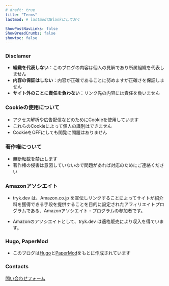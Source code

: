 ```yaml
---
# draft: true
title: "Terms"
lastmod: # lastmodはBlankにしておく

ShowPostNavLinks: false
ShowBreadCrumbs: false
showtoc: false
---
```

<!-- https://www.xserver.ne.jp/blog/write-privacy-policy/ -->
<!-- https://blog-bootcamp.jp/start/blog-privacy-policy/ -->
<!-- https://shared.gmocloud.com/lp/iinkai/privacy/ -->
<!-- https://www.conoha.jp/lets-wp/wp-privacypolicy/ -->
<!-- https://support.google.com/analytics/answer/2700409?hl=ja -->

### Disclamer

- **組織を代表しない**：このブログの内容は個人の見解であり所属組織を代表しません
- **内容の保証はしない**：内容が正確であることに努めますが正確さを保証しません
- **サイト外のことに責任を負わない**：リンク先の内容には責任を負いません

<!-- 
当ブログからのリンクやバナーなどで移動したサイトで提供される情報、サービス等について一切の責任を負いません。

また当ブログのコンテンツ・情報について、できる限り正確な情報を提供するように努めておりますが、正確性や安全性を保証するものではありません。情報が古くなっていることもございます。

当サイトに掲載された内容によって生じた損害等の一切の責任を負いかねますのでご了承ください。

このブログの内容は個人の意見・見解の表明であり、所属組織の意見・見解を代表しません。またブログ記事の内容の正確性については一切保証いたしません。学術的・技術的コンテンツを求めて来訪された方は、必ず学術書や論文などのオーソライズされた資料を併せてご参照ください。むしろ僕自身の学習のプロセスを記録しているだけの備忘録的記事が多いため、誤りもまた多いはずです。後学のため、誤りを見つけた場合はコメント欄などでお知らせいただけると有難いです。


また、ブログの中で取り上げられているデータ分析事例・データセット・分析上の知見など全ての記述は、いずれも特別に明記されていない限りはいかなる実在する企業・組織・機関の、いかなる個別の事例とも無関係です。ブログ記事内容は予告なく公開後に改変されることがあります。改変した事実は明示されることもあれば明示されないこともあります。


このブログはあくまでも僕自身にとっての備忘録であり、利便を考えてweb上に公開しているだけという位置付けのものです。中にはその見かけとは全く別の真の目的をもって書かれた記事もあります。以上の点をご理解の上、お読み下さると有難いです。 -->

<!-- ## Plivacy Policy -->

<!-- 
### 個人情報の利用目的

当ブログでは、お問い合わせや記事へのコメントの際、名前やメールアドレス等の個人情報を入力いただく場合がございます。
取得した個人情報は、お問い合わせに対する回答や必要な情報を電子メールなどをでご連絡する場合に利用させていただくものであり、これらの目的以外では利用いたしません。
 -->


<!-- 
### 広告について

当ブログでは、第三者配信の広告サービス（Googleアドセンス、A8.net）を利用しており、ユーザーの興味に応じた商品やサービスの広告を表示するため、クッキー（Cookie）を使用しております。
クッキーを使用することで当サイトはお客様のコンピュータを識別できるようになりますが、お客様個人を特定できるものではありません。

Cookieを無効にする方法やGoogleアドセンスに関する詳細は「広告 – ポリシーと規約 – Google」をご確認ください。

また、●●は、Amazon.co.jpを宣伝しリンクすることによってサイトが紹介料を獲得できる手段を提供することを目的に設定されたアフィリエイトプログラムである、Amazonアソシエイト・プログラムの参加者です。
-->


### Cookieの使用について

- アクセス解析や広告配信などのためにCookieを使用しています
- これらのCookieによって個人の識別はできません
- CookieをOFFにしても閲覧に問題はありません

<!-- https://marketingplatform.google.com/about/analytics/terms/jp/ 

https://marketingplatform.google.com/about/analytics/terms/jp/
お客様は適切なプライバシー ポリシーを用意および遵守し、ユーザーからの情報を収集するうえで、適用されるすべての法律、ポリシー、規制を遵守するものとします。お客様はプライバシー ポリシーを公開し、そのプライバシー ポリシーで Cookie の使用、モバイル デバイスの識別情報（Android の広告識別子、iOS の広告識別子など）、またはデータの収集に使われる類似の技術について必ず通知するものとします。また、Google アナリティクスを使用していること、および Google アナリティクスでデータが収集、処理される仕組みについても開示する必要があります。こうした情報を開示するには、「ユーザーが Google パートナーのサイトやアプリを使用する際の Google によるデータ使用」のページ（www.google.com/intl/ja/policies/privacy/partners/ または Google が随時提供するその他の URL）へのリンクを⽬立つように表示します。

-->

<!-- 
Cookieによりブラウザを識別していますが、特定の個人の識別はできない状態で匿名性が保たれています。

Cookieの使用を望まない場合、ブラウザからCookieを無効に設定できます。


### アクセス解析ツールについて

当ブログでは、Googleによるアクセス解析ツール「Googleアナリティクス」を利用しています。このGoogleアナリティクスはトラフィックデータの収集のためにクッキー（Cookie）を使用しております。トラフィックデータは匿名で収集されており、個人を特定するものではありません。 -->


<!-- 
### コメントについて

当ブログへのコメントを残す際に、IP アドレスを収集しています。
これはブログの標準機能としてサポートされている機能で、スパムや荒らしへの対応以外にこのIPアドレスを使用することはありません。
なお、全てのコメントは管理人が事前にその内容を確認し、承認した上での掲載となります。あらかじめご了承ください。
-->

<!-- 
Github Pages
https://docs.github.com/en/pages/getting-started-with-github-pages/about-github-pages#data-collection
-->


### 著作権について

- 無断転載を禁止します
- 著作権の侵害は意図していないので問題があれば対応のためにご連絡ください
<!-- 
当ブログで掲載している文章や画像などにつきましては、無断転載することを禁止します。

当ブログは著作権や肖像権の侵害を目的としたものではありません。著作権や肖像権に関して問題がございましたら、お問い合わせフォームよりご連絡ください。迅速に対応いたします。 -->


### Amazonアソシエイト

- tryk.dev は、Amazon.co.jp を宣伝しリンクすることによってサイトが紹介料を獲得できる手段を提供することを目的に設定されたアフィリエイトプログラムである、Amazonアソシエイト・プログラムの参加者です。
<!-- https://affiliate.amazon.co.jp/resource-center/sharing-amazon-links-on-social-media -->
- Amazonのアソシエイトとして、tryk.dev は適格販売により収入を得ています。
<!-- https://affiliate.amazon.co.jp/help/operating/agreement -->


### Hugo, PaperMod

- このブログは[Hugo](https://gohugo.io/)と[PaperMod](https://github.com/adityatelange/hugo-PaperMod/)をもとに作成されています


### Contacts

[問い合わせフォーム](https://docs.google.com/forms/d/e/1FAIpQLSepkXMchWsP5mlHGBbC6fFmxa9MWCV5FKGRIVgDIsSXw2K0Qg/viewform)